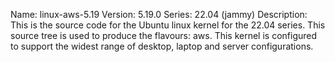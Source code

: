 Name:    linux-aws-5.19
Version: 5.19.0
Series:  22.04 (jammy)
Description:
    This is the source code for the Ubuntu linux kernel for the 22.04 series. This
    source tree is used to produce the flavours: aws.
    This kernel is configured to support the widest range of desktop, laptop and
    server configurations.
